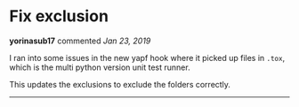 # Fix exclusion

**yorinasub17** commented *Jan 23, 2019*

I ran into some issues in the new yapf hook where it picked up files in `.tox`, which is the multi python version unit test runner.

This updates the exclusions to exclude the folders correctly.
<br />
***


